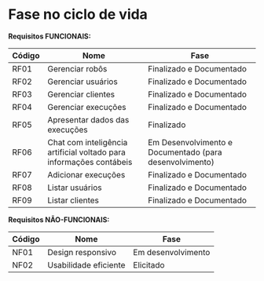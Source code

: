 # Fase no ciclo de vida

**Requisitos FUNCIONAIS:**

| Código | Nome | Fase |
| ----- | ----- | ----- |
| RF01 | Gerenciar robôs | Finalizado e Documentado |
| RF02 | Gerenciar usuários | Finalizado e Documentado |
| RF03 | Gerenciar clientes | Finalizado e Documentado |
| RF04 | Gerenciar execuções | Finalizado e Documentado |
| RF05 | Apresentar dados das execuções | Finalizado |
| RF06 | Chat com inteligência artificial voltado para informações contábeis | Em Desenvolvimento e Documentado (para desenvolvimento) |
| RF07 | Adicionar execuções | Finalizado e Documentado |
| RF08 | Listar usuários | Finalizado e Documentado |
| RF09 | Listar clientes | Finalizado e Documentado |

**Requisitos NÃO-FUNCIONAIS:**

| Código | Nome | Fase |
| ----- | ----- | ----- |
| NF01 | Design responsivo | Em desenvolvimento |
| NF02 | Usabilidade eficiente | Elicitado |